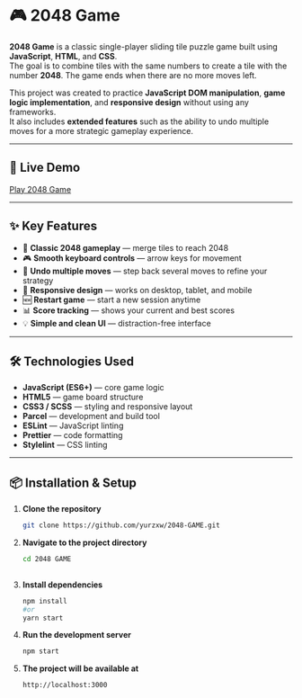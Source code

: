 # 🎮 2048 Game

**2048 Game** is a classic single-player sliding tile puzzle game built using **JavaScript**, **HTML**, and **CSS**.  
The goal is to combine tiles with the same numbers to create a tile with the number **2048**. The game ends when there are no more moves left.

This project was created to practice **JavaScript DOM manipulation**, **game logic implementation**, and **responsive design** without using any frameworks.  
It also includes **extended features** such as the ability to undo multiple moves for a more strategic gameplay experience.

---

## 🚀 Live Demo
[Play 2048 Game](https://yurzxw.github.io/2048-GAME/)

---

## ✨ Key Features
- 🎯 **Classic 2048 gameplay** — merge tiles to reach 2048
- 🎮 **Smooth keyboard controls** — arrow keys for movement
- 🔄 **Undo multiple moves** — step back several moves to refine your strategy
- 📱 **Responsive design** — works on desktop, tablet, and mobile
- 🆕 **Restart game** — start a new session anytime
- 📊 **Score tracking** — shows your current and best scores
- 💡 **Simple and clean UI** — distraction-free interface

---

## 🛠️ Technologies Used
- **JavaScript (ES6+)** — core game logic
- **HTML5** — game board structure
- **CSS3 / SCSS** — styling and responsive layout
- **Parcel** — development and build tool
- **ESLint** — JavaScript linting
- **Prettier** — code formatting
- **Stylelint** — CSS linting

---

## 📦 Installation & Setup

1. **Clone the repository**
   ```bash
   git clone https://github.com/yurzxw/2048-GAME.git

2. **Navigate to the project directory**
   ```bash
   cd 2048 GAME
  
3. **Install dependencies**
   ```bash
   npm install
   #or
   yarn start

4. **Run the development server**
   ```bash
   npm start

5. **The project will be available at**
   ```bash
   http://localhost:3000

   
